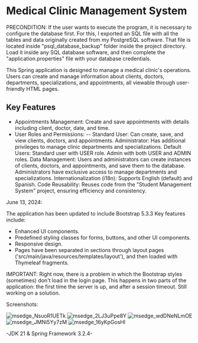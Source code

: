# Medical Clinic Management System

PRECONDITION: If the user wants to execute the program, it is necessary to configure the database first. For this, I exported an SQL file
with all the tables and data originally created from my PostgreSQL software. That file is located inside "psql_database_backup" folder inside the project directory.
Load it inside any SQL database software, and then complete the "application.properties" file with your database credentials.
  
This Spring application is designed to manage a medical clinic's operations. Users can create and manage information about clients, doctors, departments, specializations, and appointments, all viewable through user-friendly HTML pages.

## Key Features

- Appointments Management: Create and save appointments with details including client, doctor, date, and time.
- User Roles and Permissions:
-- Standard User: Can create, save, and view clients, doctors, and appointments.
Administrator: Has additional privileges to manage clinic departments and specializations.
Default Users:
Standard user with USER role.
Admin with both USER and ADMIN roles.
Data Management: Users and administrators can create instances of clients, doctors, and appointments, and save them to the database. Administrators have exclusive access to manage departments and specializations.
Internationalization (i18n): Supports English (default) and Spanish.
Code Reusability: Reuses code from the "Student Management System" project, ensuring efficiency and consistency.

June 13, 2024:

The application has been updated to include Bootstrap 5.3.3
Key features include:
- Enhanced UI components.
- Predefined styling classes for forms, buttons, and other UI components.
- Responsive design.
- Pages have been separated in sections through layout pages ('src/main/java/resources/templates/layout'), and then loaded with Thymeleaf fragments.

IMPORTANT: Right now, there is a problem in which the Bootstrap styles (sometimes) don't load in the login page. This happens in two parts of
the application: the first time the server is up, and after a session timeout. Still working on a solution.

Screenshots:

![msedge_NsuoR1UETk](https://github.com/nicolasPalomares/MedicalClinic-System/assets/106792719/8fd0a9fe-3164-406b-afa3-b96189fcba06)
![msedge_2LJ3uPpe8Y](https://github.com/nicolasPalomares/MedicalClinic-System/assets/106792719/0e36bee1-2846-4814-a489-ac4a9daf3b1e)
![msedge_wdDNeNLmOE](https://github.com/nicolasPalomares/MedicalClinic-System/assets/106792719/5b8506dc-7945-45f8-8404-26eb008b009d)
![msedge_JMNi5Yy7zM](https://github.com/nicolasPalomares/MedicalClinic-System/assets/106792719/74b346e0-7105-40d3-b617-5162f4fd81e7)
![msedge_16yKpGosHl](https://github.com/nicolasPalomares/MedicalClinic-System/assets/106792719/48a48a73-dc55-4fbf-8fe4-00fa5ad29d2b)

-JDK 21 & Spring Framework 3.2.4-
